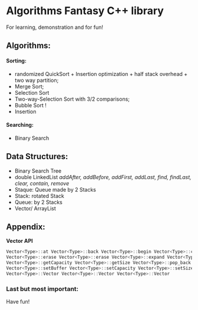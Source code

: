# Algorithms Fantasy C++ library

For learning, demonstration and for fun! 

## Algorithms:

#### Sorting:
- randomized QuickSort + Insertion optimization + half stack overhead + two way partition; 
- Merge Sort; 
- Selection Sort
- Two-way-Selection Sort with 3/2 comparisons; 
- Bubble Sort !
- Insertion
 
#### Searching:
- Binary Search

## Data Structures:
- Binary Search Tree
- double LinkedList
_addAfter, addBefore, addFirst, addLast, find, findLast, clear, contain, remove_
- Staque: Queue made by 2 Stacks
- Stack: rotated Stack
- Queue: by 2 Stacks
- Vector/ ArrayList

## Appendix:
**Vector API**
```cpp
Vector<Type>::at Vector<Type>::back Vector<Type>::begin Vector<Type>::clear Vector<Type>::empty Vector<Type>::end 
Vector<Type>::erase Vector<Type>::erase Vector<Type>::expand Vector<Type>::front Vector<Type>::getBuffer
Vector<Type>::getCapacity Vector<Type>::getSize Vector<Type>::pop_back Vector<Type>::push_back 
Vector<Type>::setBuffer Vector<Type>::setCapacity Vector<Type>::setSize 
Vector<Type>::Vector Vector<Type>::Vector Vector<Type>::Vector
```

### Last but most important:
Have fun! 

